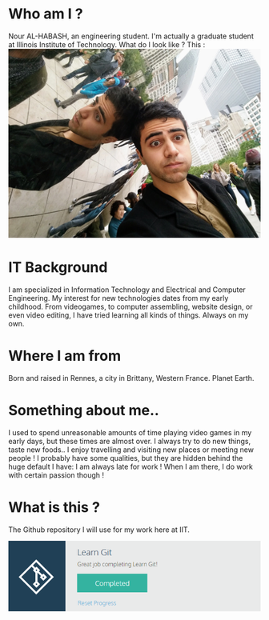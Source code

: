   # Who am I ?
Nour AL-HABASH, an engineering student.
I'm actually a graduate student at Illinois Institute of Technology.
What do I look like ? This :
![Nour](images/myphoto.jpg)


# IT Background

I am specialized in Information Technology and Electrical and Computer Engineering.
My interest for new technologies dates from my early childhood. From videogames, to computer assembling, website design, or even video editing, I have tried learning all kinds of things. Always on my own.

# Where I am from

Born and raised in Rennes, a city in Brittany, Western France. Planet Earth.

# Something about me..

I used to spend unreasonable amounts of time playing video games in my early days, but these times are almost over.
I always try to do new things, taste new foods.. I enjoy travelling and visiting new places or meeting new people ! 
I probably have some qualities, but they are hidden behind the huge default I have: I am always late for work !
When I am there, I do work with certain passion though !


# What is this ?

The Github repository I will use for my work here at IIT.

![CodeAcademyGithub](images/githubcodeacademy.PNG)
